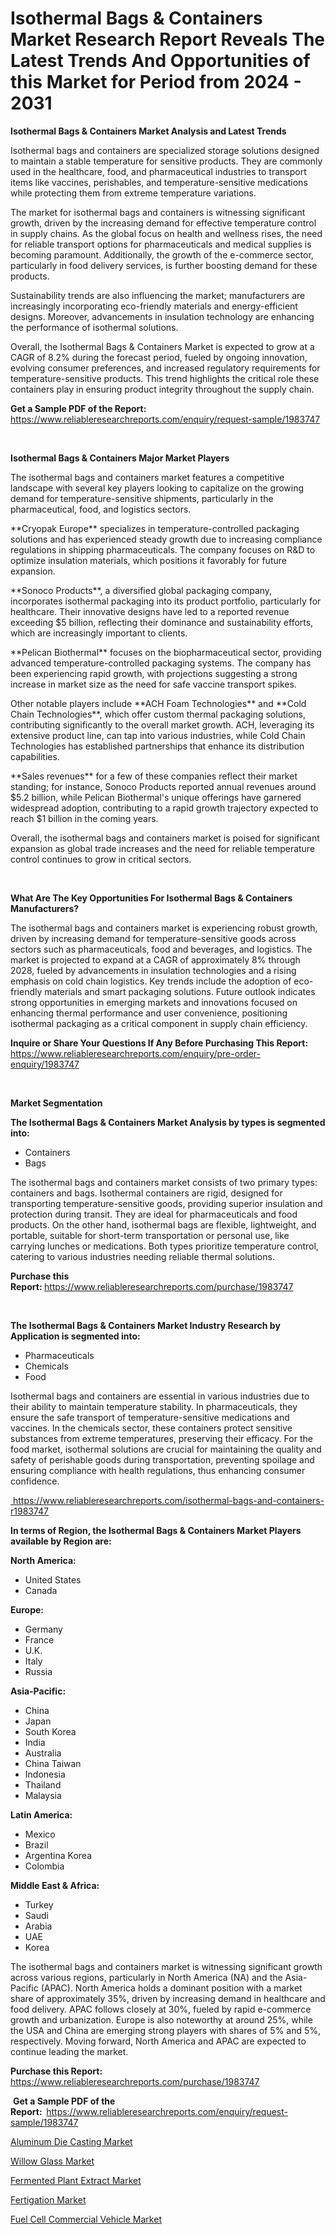 <p><h1>Isothermal Bags & Containers Market Research Report Reveals The Latest Trends And Opportunities of this Market for Period from 2024 - 2031</h1></p><p><strong>Isothermal Bags & Containers Market Analysis and Latest Trends</strong></p>
<p><p>Isothermal bags and containers are specialized storage solutions designed to maintain a stable temperature for sensitive products. They are commonly used in the healthcare, food, and pharmaceutical industries to transport items like vaccines, perishables, and temperature-sensitive medications while protecting them from extreme temperature variations. </p><p>The market for isothermal bags and containers is witnessing significant growth, driven by the increasing demand for effective temperature control in supply chains. As the global focus on health and wellness rises, the need for reliable transport options for pharmaceuticals and medical supplies is becoming paramount. Additionally, the growth of the e-commerce sector, particularly in food delivery services, is further boosting demand for these products.</p><p>Sustainability trends are also influencing the market; manufacturers are increasingly incorporating eco-friendly materials and energy-efficient designs. Moreover, advancements in insulation technology are enhancing the performance of isothermal solutions. </p><p>Overall, the Isothermal Bags & Containers Market is expected to grow at a CAGR of 8.2% during the forecast period, fueled by ongoing innovation, evolving consumer preferences, and increased regulatory requirements for temperature-sensitive products. This trend highlights the critical role these containers play in ensuring product integrity throughout the supply chain.</p></p>
<p><strong>Get a Sample PDF of the Report:&nbsp;</strong> <a href="https://www.reliableresearchreports.com/enquiry/request-sample/1983747?utm_campaign=7&utm_medium=2&utm_source=Github&utm_content=ia&utm_term=15112024&utm_id=isothermal-bags-containers">https://www.reliableresearchreports.com/enquiry/request-sample/1983747</a></p>
<p>&nbsp;</p>
<p><strong>Isothermal Bags & Containers Major Market Players</strong></p>
<p><p>The isothermal bags and containers market features a competitive landscape with several key players looking to capitalize on the growing demand for temperature-sensitive shipments, particularly in the pharmaceutical, food, and logistics sectors.</p><p>**Cryopak Europe** specializes in temperature-controlled packaging solutions and has experienced steady growth due to increasing compliance regulations in shipping pharmaceuticals. The company focuses on R&D to optimize insulation materials, which positions it favorably for future expansion.</p><p>**Sonoco Products**, a diversified global packaging company, incorporates isothermal packaging into its product portfolio, particularly for healthcare. Their innovative designs have led to a reported revenue exceeding $5 billion, reflecting their dominance and sustainability efforts, which are increasingly important to clients.</p><p>**Pelican Biothermal** focuses on the biopharmaceutical sector, providing advanced temperature-controlled packaging systems. The company has been experiencing rapid growth, with projections suggesting a strong increase in market size as the need for safe vaccine transport spikes.</p><p>Other notable players include **ACH Foam Technologies** and **Cold Chain Technologies**, which offer custom thermal packaging solutions, contributing significantly to the overall market growth. ACH, leveraging its extensive product line, can tap into various industries, while Cold Chain Technologies has established partnerships that enhance its distribution capabilities.</p><p>**Sales revenues** for a few of these companies reflect their market standing; for instance, Sonoco Products reported annual revenues around $5.2 billion, while Pelican Biothermal's unique offerings have garnered widespread adoption, contributing to a rapid growth trajectory expected to reach $1 billion in the coming years.</p><p>Overall, the isothermal bags and containers market is poised for significant expansion as global trade increases and the need for reliable temperature control continues to grow in critical sectors.</p></p>
<p>&nbsp;</p>
<p><strong>What Are The Key Opportunities For Isothermal Bags & Containers Manufacturers?</strong></p>
<p><p>The isothermal bags and containers market is experiencing robust growth, driven by increasing demand for temperature-sensitive goods across sectors such as pharmaceuticals, food and beverages, and logistics. The market is projected to expand at a CAGR of approximately 8% through 2028, fueled by advancements in insulation technologies and a rising emphasis on cold chain logistics. Key trends include the adoption of eco-friendly materials and smart packaging solutions. Future outlook indicates strong opportunities in emerging markets and innovations focused on enhancing thermal performance and user convenience, positioning isothermal packaging as a critical component in supply chain efficiency.</p></p>
<p><strong>Inquire or Share Your Questions If Any Before Purchasing This Report:</strong> <a href="https://www.reliableresearchreports.com/enquiry/pre-order-enquiry/1983747?utm_campaign=7&utm_medium=2&utm_source=Github&utm_content=ia&utm_term=15112024&utm_id=isothermal-bags-containers">https://www.reliableresearchreports.com/enquiry/pre-order-enquiry/1983747</a></p>
<p>&nbsp;</p>
<p><strong>Market Segmentation</strong></p>
<p><strong>The Isothermal Bags & Containers Market Analysis by types is segmented into:</strong></p>
<p><ul><li>Containers</li><li>Bags</li></ul></p>
<p><p>The isothermal bags and containers market consists of two primary types: containers and bags. Isothermal containers are rigid, designed for transporting temperature-sensitive goods, providing superior insulation and protection during transit. They are ideal for pharmaceuticals and food products. On the other hand, isothermal bags are flexible, lightweight, and portable, suitable for short-term transportation or personal use, like carrying lunches or medications. Both types prioritize temperature control, catering to various industries needing reliable thermal solutions.</p></p>
<p><strong>Purchase this Report:&nbsp;</strong><a href="https://www.reliableresearchreports.com/purchase/1983747?utm_campaign=7&utm_medium=2&utm_source=Github&utm_content=ia&utm_term=15112024&utm_id=isothermal-bags-containers">https://www.reliableresearchreports.com/purchase/1983747</a></p>
<p>&nbsp;</p>
<p><strong>The Isothermal Bags & Containers Market Industry Research by Application is segmented into:</strong></p>
<p><ul><li>Pharmaceuticals</li><li>Chemicals</li><li>Food</li></ul></p>
<p><p>Isothermal bags and containers are essential in various industries due to their ability to maintain temperature stability. In pharmaceuticals, they ensure the safe transport of temperature-sensitive medications and vaccines. In the chemicals sector, these containers protect sensitive substances from extreme temperatures, preserving their efficacy. For the food market, isothermal solutions are crucial for maintaining the quality and safety of perishable goods during transportation, preventing spoilage and ensuring compliance with health regulations, thus enhancing consumer confidence.</p></p>
<p><a href="https://www.reliableresearchreports.com/isothermal-bags-and-containers-r1983747?utm_campaign=7&utm_medium=2&utm_source=Github&utm_content=ia&utm_term=15112024&utm_id=isothermal-bags-containers">&nbsp;https://www.reliableresearchreports.com/isothermal-bags-and-containers-r1983747</a></p>
<p><strong>In terms of Region, the Isothermal Bags & Containers Market Players available by Region are:</strong></p>
<p>
    <p> <strong> North America: </strong>
        <ul>
            <li>United States</li>
            <li>Canada</li>
        </ul>
        </p> 
    <p> <strong> Europe: </strong>
        <ul>
            <li>Germany</li>
            <li>France</li>
            <li>U.K.</li>
            <li>Italy</li>
            <li>Russia</li>
        </ul>
        </p> 
    <p> <strong> Asia-Pacific: </strong>
        <ul>
            <li>China</li>
            <li>Japan</li>
            <li>South Korea</li>
            <li>India</li>
            <li>Australia</li>
            <li>China Taiwan</li>
            <li>Indonesia</li>
            <li>Thailand</li>
            <li>Malaysia</li>
        </ul>
        </p> 
    <p> <strong> Latin America: </strong>
        <ul>
            <li>Mexico</li>
            <li>Brazil</li>
            <li>Argentina Korea</li>
            <li>Colombia</li>
        </ul>
        </p> 
    <p> <strong> Middle East & Africa: </strong>
        <ul>
            <li>Turkey</li>
            <li>Saudi</li>
            <li>Arabia</li>
            <li>UAE</li>
            <li>Korea</li>
        </ul>
    </p>
    </p>
<p><p>The isothermal bags and containers market is witnessing significant growth across various regions, particularly in North America (NA) and the Asia-Pacific (APAC). North America holds a dominant position with a market share of approximately 35%, driven by increasing demand in healthcare and food delivery. APAC follows closely at 30%, fueled by rapid e-commerce growth and urbanization. Europe is also noteworthy at around 25%, while the USA and China are emerging strong players with shares of 5% and 5%, respectively. Moving forward, North America and APAC are expected to continue leading the market.</p></p>
<p><strong>Purchase this Report: </strong><a href="https://www.reliableresearchreports.com/purchase/1983747?utm_campaign=7&utm_medium=2&utm_source=Github&utm_content=ia&utm_term=15112024&utm_id=isothermal-bags-containers">https://www.reliableresearchreports.com/purchase/1983747</a></p>
<p>&nbsp;<strong>Get a Sample PDF of the Report:&nbsp;&nbsp;</strong><a href="https://www.reliableresearchreports.com/enquiry/request-sample/1983747?utm_campaign=7&utm_medium=2&utm_source=Github&utm_content=ia&utm_term=15112024&utm_id=isothermal-bags-containers">https://www.reliableresearchreports.com/enquiry/request-sample/1983747</a></p>
<p><strong></strong></p>
<p><p><a href="https://issuu.com/reportprime-2/docs/aluminum-die-casting-market-size-20_4124d73700e354?utm_campaign=7&utm_medium=2&utm_source=Github&utm_content=ia&utm_term=15112024&utm_id=isothermal-bags-containers">Aluminum Die Casting Market</a></p><p><a href="https://www.linkedin.com/pulse/willow-glass-industry-resonance-51-amplification-across-domains-d14pc?utm_campaign=7&utm_medium=2&utm_source=Github&utm_content=ia&utm_term=15112024&utm_id=isothermal-bags-containers">Willow Glass Market</a></p><p><a href="https://github.com/angelajermaine/Market-Research-Report-List-5/blob/main/fermented-plant-extract-market.md?utm_campaign=7&utm_medium=2&utm_source=Github&utm_content=ia&utm_term=15112024&utm_id=isothermal-bags-containers">Fermented Plant Extract Market</a></p><p><a href="https://github.com/provorikovar/Market-Research-Report-List-6/blob/main/fertigation-market.md?utm_campaign=7&utm_medium=2&utm_source=Github&utm_content=ia&utm_term=15112024&utm_id=isothermal-bags-containers">Fertigation Market</a></p><p><a href="https://www.linkedin.com/pulse/fuel-cell-commercial-vehicle-market-evolution-key-trends-regional-ddu9e?utm_campaign=7&utm_medium=2&utm_source=Github&utm_content=ia&utm_term=15112024&utm_id=isothermal-bags-containers">Fuel Cell Commercial Vehicle Market</a></p></p>